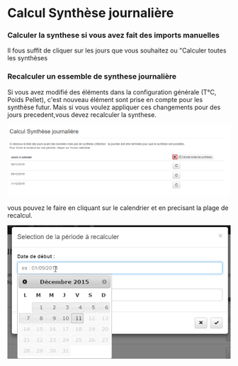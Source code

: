 # Calcul Synthèse journalière

### Calculer la synthese si vous avez fait des imports manuelles

Il fous suffit de cliquer sur les jours que vous souhaitez ou "Calculer toutes les synthèses

### Recalculer un essemble de synthese journalière

Si vous avez modifié des éléments dans la configuration générale (T°C, Poids Pellet), c'est nouveau élément sont prise en compte pour les synthèse futur.
Mais si vous voulez appliquer ces changements pour des jours precedent,vous devez recalculer la synthese.

![](/wiki/oko/w-0231-oko.png)

vous pouvez le faire en cliquant sur le calendrier et en precisant la plage de recalcul.

![](/wiki/oko/w-0232-oko.png)

